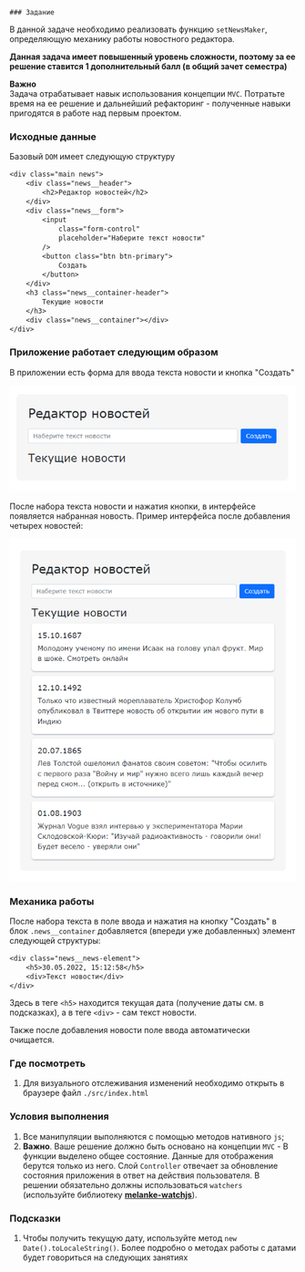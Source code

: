     ### Задание

В данной задаче необходимо реализовать функцию `setNewsMaker`, определяющую механику
работы новостного редактора.

**Данная задача имеет повышенный уровень сложности, поэтому за ее решение ставится 1
дополнительный балл (в общий зачет семестра)**

**Важно** <br>
Задача отрабатывает навык использования концепции `MVC`. Потратьте время на ее решение и
дальнейший рефакторинг - полученные навыки пригодятся в работе над первым проектом.

### Исходные данные

Базовый `DOM` имеет следующую структуру

```
<div class="main news">
    <div class="news__header">
        <h2>Редактор новостей</h2>
    </div>
    <div class="news__form">
        <input
            class="form-control"
            placeholder="Наберите текст новости"
        />
        <button class="btn btn-primary">
            Создать
        </button>
    </div>
    <h3 class="news__container-header">
        Текущие новости
    </h3>
    <div class="news__container"></div>
</div>
```

### Приложение работает следующим образом

В приложении есть форма для ввода текста новости и кнопка "Создать"

![](./assets/news-1.png)

После набора текста новости и нажатия кнопки, в интерфейсе появляется набранная новость.
Пример интерфейса после добавления четырех новостей:

![](./assets/news-2.png)

### Механика работы

После набора текста в поле ввода и нажатия на кнопку "Создать" в блок `.news__container`
добавляется (впереди уже добавленных) элемент следующей структуры:

```
<div class="news__news-element">
    <h5>30.05.2022, 15:12:58</h5>
    <div>Текст новости</div>
</div>
```

Здесь в теге `<h5>` находится текущая дата (получение даты см. в подсказках), а в
теге `<div>` - сам текст новости.

Также после добавления новости поле ввода автоматически очищается.

### Где посмотреть

1. Для визуального отслеживания изменений необходимо открыть в браузере
   файл `./src/index.html`

### Условия выполнения

1. Все манипуляции выполняются с помощью методов нативного `js`;
2. **Важно**. Ваше решение должно быть основано на концепции `MVC` - В функции выделено
   общее состояние. Данные для отображения берутся только из него. Слой `Controller`
   отвечает за обновление состояния приложения в ответ на действия пользователя. В решении
   обязательно должны использоваться `watchers` (используйте
   библиотеку **[melanke-watchjs](https://www.npmjs.com/package/melanke-watchjs)**).

### Подсказки

1. Чтобы получить текущую дату, используйте метод `new Date().toLocaleString()`. Более
   подробно о методах работы с датами будет говориться на следующих занятиях